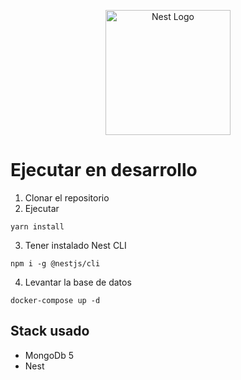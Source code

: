 <p align="center">
  <a href="http://nestjs.com/" target="blank"><img src="https://nestjs.com/img/logo-small.svg" width="200" alt="Nest Logo" /></a>
</p>

# Ejecutar en desarrollo

1. Clonar el repositorio
2. Ejecutar

```
yarn install
```

3. Tener instalado Nest CLI

```
npm i -g @nestjs/cli
```

4. Levantar la base de datos

```
docker-compose up -d
```

## Stack usado

* MongoDb 5
* Nest
